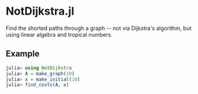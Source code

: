 # NotDijkstra.jl

Find the shorted paths through a graph -- not via Dijkstra's
algorithm, but using linear algebra and tropical numbers.

## Example

```julia
julia> using NotDijkstra
julia> A = make_graph(10)
julia> x = make_initial(10)
julia> find_costs(A, x)
```
